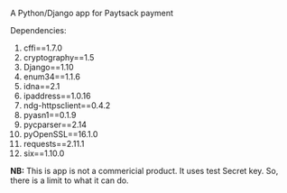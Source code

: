 A Python/Django app for Paytsack payment


Dependencies:
<p>
<ol>
    <li>cffi==1.7.0</li>
    <li>cryptography==1.5</li>
    <li>Django==1.10</li>
    <li>enum34==1.1.6</li>
    <li>idna==2.1</li>
    <li>ipaddress==1.0.16</li>
    <li>ndg-httpsclient==0.4.2</li>
    <li>pyasn1==0.1.9</li>
    <li>pycparser==2.14</li>
    <li>pyOpenSSL==16.1.0</li>
    <li>requests==2.11.1</li>
    <li>six==1.10.0</li>
</ol>
<p>

<p>
<b>NB:</b> This is app is not a commericial product. It uses test Secret key. So, there is a limit to what it can do. 
</p>
